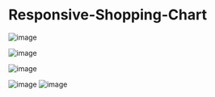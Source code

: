 # Responsive-Shopping-Chart

![image](https://github.com/user-attachments/assets/a4f042e6-3577-4bc7-8f7f-b362591fc5ba)

![image](https://github.com/user-attachments/assets/685a8f5f-3c80-444a-9bd0-7ad75bc0edab)

![image](https://github.com/user-attachments/assets/79314deb-0ad0-477f-9607-8ea2b8076732)

![image](https://github.com/user-attachments/assets/f14d6677-4f40-4ff4-94bf-7b6e4a26e225) ![image](https://github.com/user-attachments/assets/d3cc656e-000a-4a39-a90d-ee09621ba862)


